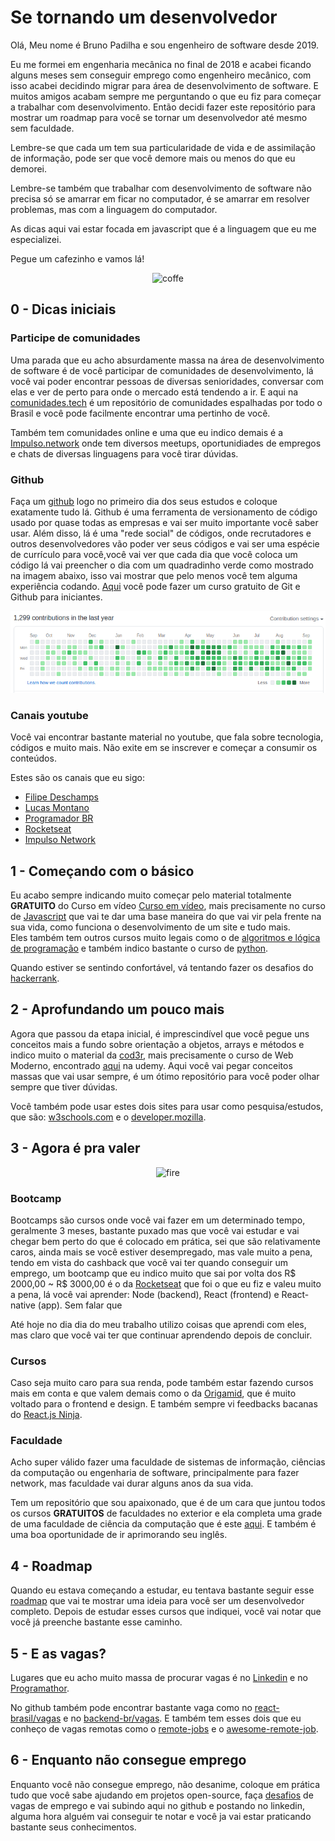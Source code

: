 # Se tornando um desenvolvedor

Olá, Meu nome é Bruno Padilha e sou engenheiro de software desde 2019.

Eu me formei em engenharia mecânica no final de 2018 e acabei ficando alguns meses sem conseguir emprego como engenheiro mecânico, com isso
acabei decidindo migrar para área de desenvolvimento de software. E muitos amigos acabam sempre me perguntando o que eu
fiz para começar a trabalhar com desenvolvimento.
Então decidi fazer este repositório para mostrar um roadmap para você se tornar um desenvolvedor até mesmo sem faculdade.

Lembre-se que cada um tem sua particularidade de vida e de assimilação de informação, pode ser que você demore mais ou menos do que eu demorei.

Lembre-se também que trabalhar com desenvolvimento de software não precisa só se amarrar em ficar no computador, é se amarrar em resolver problemas, mas com a linguagem do computador.

As dicas aqui vai estar focada em javascript que é a linguagem que eu me especializei.

Pegue um cafezinho e vamos lá!

<center>

![coffe](https://media2.giphy.com/avatars/good-morning/mBgOAyM6ww8i.gif)

</center>

## 0 - Dicas iniciais

### Participe de comunidades

Uma parada que eu acho absurdamente massa na área de desenvolvimento de software
é de você participar de comunidades de desenvolvimento, lá você
vai poder encontrar pessoas de diversas senioridades, conversar com elas e ver de perto para onde o mercado está tendendo a ir.
E aqui na [comunidades.tech](https://comunidades.tech/) é um repositório de comunidades espalhadas por todo o Brasil e você pode facilmente encontrar uma pertinho de você.

Também tem comunidades online e uma que eu indico demais é a [Impulso.network](https://impulser.me/Uexw0m) onde tem diversos meetups,
oportunidiades de empregos e chats de diversas linguagens para você tirar dúvidas.

### Github

Faça um [github](https://github.com) logo no primeiro dia dos seus estudos e coloque exatamente tudo lá. Github é uma ferramenta de versionamento de código usado por quase todas as empresas e vai ser muito importante você saber usar.
Além disso, lá é uma "rede social" de códigos, onde recrutadores e outros desenvolvedores vão poder ver seus códigos e vai ser uma espécie de currículo para você,você vai ver que cada dia que você coloca um código lá
vai preencher o dia com um quadradinho verde como mostrado na imagem abaixo, isso vai mostrar que pelo menos você tem alguma experiência codando.
[Aqui](https://www.udemy.com/course/git-e-github-para-iniciantes/) você pode fazer um curso gratuito de Git e Github para iniciantes.

![github-contribuitions](assets/github-contributions.png)

### Canais youtube

Você vai encontrar bastante material no youtube, que fala sobre tecnologia, códigos e muito mais. Não exite em se inscrever e começar a consumir os conteúdos.

Estes são os canais que eu sigo:

- [Filipe Deschamps](https://www.youtube.com/channel/UCU5JicSrEM5A63jkJ2QvGYw)
- [Lucas Montano](https://www.youtube.com/channel/UCyHOBY6IDZF9zOKJPou2Rgg)
- [Programador BR](https://www.youtube.com/channel/UCrdgeUeCll2QKmqmihIgKBQ)
- [Rocketseat](https://www.youtube.com/channel/UCSfwM5u0Kce6Cce8_S72olg)
- [Impulso Network](https://www.youtube.com/channel/UChfPxID6Mi1GL3-o4ede6Ew)

## 1 - Começando com o básico

Eu acabo sempre indicando muito começar pelo material totalmente **GRATUITO** do Curso em
vídeo [Curso em vídeo](https://www.youtube.com/user/cursosemvideo), mais precisamente no curso de [Javascript](https://www.youtube.com/playlist?list=PLHz_AreHm4dlsK3Nr9GVvXCbpQyHQl1o1) que vai te dar uma base
maneira do que vai vir pela frente na sua vida, como funciona o desenvolvimento de um site e tudo mais.
<br>
Eles também tem outros cursos muito legais como o de [algoritmos e lógica de programação](https://www.youtube.com/watch?v=8mei6uVttho&list=PLtcmVcOuK65yUfMiVHiNCmKaAk3n333d9&ab_channel=CursoemV%C3%ADdeo) e também indico bastante o curso de
[python](https://www.youtube.com/watch?v=S9uPNppGsGo&list=PLvE-ZAFRgX8hnECDn1v9HNTI71veL3oW0).

Quando estiver se sentindo confortável, vá tentando fazer os desafios do [hackerrank](https://www.hackerrank.com/dashboard).

## 2 - Aprofundando um pouco mais

Agora que passou da etapa inicial, é imprescindível que você pegue uns conceitos
mais a fundo sobre orientação a objetos, arrays e métodos e indico muito
o material da [cod3r](https://www.cod3r.com.br/), mais precisamente o curso de
Web Moderno, encontrado [aqui](https://www.udemy.com/course/curso-web/)
na udemy. Aqui você vai pegar conceitos massas que vai usar sempre, é um ótimo
repositório para você poder olhar sempre que tiver dúvidas.

Você também pode usar estes dois sites para usar como pesquisa/estudos, que são: [w3schools.com](https://www.w3schools.com/) e o [developer.mozilla](https://developer.mozilla.org/pt-BR/docs/Web).

## 3 - Agora é pra valer

<center>

![fire](https://media1.giphy.com/media/13HgwGsXF0aiGY/giphy.gif)

</center>

### Bootcamp

Bootcamps são cursos onde você vai fazer em um determinado tempo, geralmente 3 meses, bastante puxado mas que você vai estudar e vai chegar bem perto do que é colocado em prática,
sei que são relativamente caros, ainda mais se você estiver desempregado, mas vale muito a pena, tendo em vista do cashback que você vai ter quando conseguir um emprego,
um bootcamp que eu indico muito que sai por volta dos R$ 2000,00 ~ R$ 3000,00 é o da [Rocketseat](https://rocketseat.com.br/) que foi o que eu fiz e valeu muito a pena, lá você vai aprender: Node (backend), React (frontend) e React-native (app).
Sem falar que

Até hoje no dia dia do meu trabalho utilizo coisas que aprendi com eles, mas claro que você vai ter que continuar aprendendo depois de concluir.

### Cursos

Caso seja muito caro para sua renda, pode também estar fazendo cursos mais em conta e que valem demais como o da [Origamid](https://www.origamid.com/), que é muito voltado para o frontend e design.
E também sempre vi feedbacks bacanas do [React.js Ninja](https://www.udemy.com/course/curso-reactjs-ninja/?src=sac&kw=react).

### Faculdade

Acho super válido fazer uma faculdade de sistemas de informação, ciências da computação ou engenharia de software,
principalmente para fazer network, mas faculdade vai durar alguns anos da sua vida.

Tem um repositório que sou apaixonado, que é de um cara que juntou todos os cursos **GRATUITOS** de faculdades no exterior e ela completa uma grade de uma faculdade de
ciência da computação que é este [aqui](https://github.com/ossu/computer-science). E também é uma boa oportunidade de ir aprimorando seu inglês.

## 4 - Roadmap

Quando eu estava começando a estudar, eu tentava bastante seguir esse [roadmap](https://github.com/kamranahmedse/developer-roadmap) que vai te mostrar uma ideia para você ser um desenvolvedor completo.
Depois de estudar esses cursos que indiquei, você vai notar que você já preenche bastante esse caminho.

## 5 - E as vagas?

Lugares que eu acho muito massa de procurar vagas é no [Linkedin](https://www.linkedin.com/feed/) e no [Programathor](https://programathor.com.br/jobs).

No github também pode encontrar bastante vaga como no [react-brasil/vagas](https://github.com/react-brasil/vagas) e no [backend-br/vagas](https://github.com/backend-br/vagas/issues).
E também tem esses dois que eu conheço de vagas remotas como o [remote-jobs](https://github.com/remoteintech/remote-jobs) e o [awesome-remote-job](https://github.com/lukasz-madon/awesome-remote-job).

## 6 - Enquanto não consegue emprego

Enquanto você não consegue emprego, não desanime, coloque em prática tudo que você sabe ajudando em projetos open-source, faça [desafios](https://github.com/felipefialho/frontend-challenges) de vagas de emprego e vai subindo aqui no github
e postando no linkedin, alguma hora alguém vai conseguir te notar e você ja vai estar praticando bastante seus conhecimentos.
